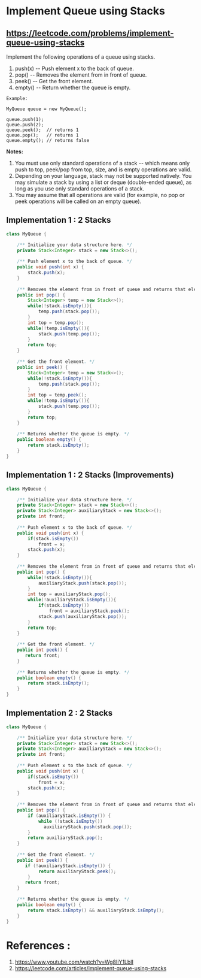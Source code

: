 # Implement Queue using Stacks
## https://leetcode.com/problems/implement-queue-using-stacks

Implement the following operations of a queue using stacks.

1. push(x) -- Push element x to the back of queue.
2. pop() -- Removes the element from in front of queue.
3. peek() -- Get the front element.
4. empty() -- Return whether the queue is empty.

```
Example:

MyQueue queue = new MyQueue();

queue.push(1);
queue.push(2);  
queue.peek();  // returns 1
queue.pop();   // returns 1
queue.empty(); // returns false
```
**Notes:**

1. You must use only standard operations of a stack -- which means only push to top, peek/pop from top, size, and is empty operations are valid.
2. Depending on your language, stack may not be supported natively. You may simulate a stack by using a list or deque (double-ended queue), as long as you use only standard operations of a stack.
3. You may assume that all operations are valid (for example, no pop or peek operations will be called on an empty queue).

## Implementation 1 : 2 Stacks

```java
class MyQueue {

    /** Initialize your data structure here. */
    private Stack<Integer> stack = new Stack<>();
   
    /** Push element x to the back of queue. */
    public void push(int x) {
        stack.push(x);
    }
    
    /** Removes the element from in front of queue and returns that element. */
    public int pop() {
        Stack<Integer> temp = new Stack<>();
        while(!stack.isEmpty()){
            temp.push(stack.pop());
        }
        int top = temp.pop();
        while(!temp.isEmpty()){
            stack.push(temp.pop());
        }
        return top;
    }
    
    /** Get the front element. */
    public int peek() {
        Stack<Integer> temp = new Stack<>();
        while(!stack.isEmpty()){
            temp.push(stack.pop());
        }
        int top = temp.peek();
        while(!temp.isEmpty()){
            stack.push(temp.pop());
        }
        return top;
    }
    
    /** Returns whether the queue is empty. */
    public boolean empty() {
        return stack.isEmpty();
    }
}
```
## Implementation 1 : 2 Stacks (Improvements)
```java
class MyQueue {

    /** Initialize your data structure here. */
    private Stack<Integer> stack = new Stack<>();
    private Stack<Integer> auxiliaryStack = new Stack<>();
    private int front;
    
    /** Push element x to the back of queue. */
    public void push(int x) {
        if(stack.isEmpty())
            front = x;
        stack.push(x);
    }
    
    /** Removes the element from in front of queue and returns that element. */
    public int pop() {
        while(!stack.isEmpty()){
            auxiliaryStack.push(stack.pop());
        }
        int top = auxiliaryStack.pop();
        while(!auxiliaryStack.isEmpty()){ 
            if(stack.isEmpty())
                front = auxiliaryStack.peek();
            stack.push(auxiliaryStack.pop());
        }
        return top;
    }
    
    /** Get the front element. */
    public int peek() {
       return front;
    }
    
    /** Returns whether the queue is empty. */
    public boolean empty() {
        return stack.isEmpty();
    }
}
```

## Implementation 2 : 2 Stacks
```java
class MyQueue {

    /** Initialize your data structure here. */
    private Stack<Integer> stack = new Stack<>();
    private Stack<Integer> auxiliaryStack = new Stack<>();
    private int front;
    
    /** Push element x to the back of queue. */
    public void push(int x) {
        if(stack.isEmpty())
            front = x;
        stack.push(x);
    }
    
    /** Removes the element from in front of queue and returns that element. */
    public int pop() {
        if (auxiliaryStack.isEmpty()) {
            while (!stack.isEmpty())
              auxiliaryStack.push(stack.pop());
        }
        return auxiliaryStack.pop();  
    }
    
    /** Get the front element. */
    public int peek() {
       if (!auxiliaryStack.isEmpty()) {
            return auxiliaryStack.peek();
        }
       return front;
    }
    
    /** Returns whether the queue is empty. */
    public boolean empty() {
        return stack.isEmpty() && auxiliaryStack.isEmpty();
    }
}

```

# References :
1. https://www.youtube.com/watch?v=Wg8IiY1LbII
2. https://leetcode.com/articles/implement-queue-using-stacks

